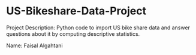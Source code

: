 # US-Bikeshare-Data-Project

Project Description:  Python code to import US bike share data and answer questions about it by computing descriptive statistics.

Name: Faisal Algahtani
